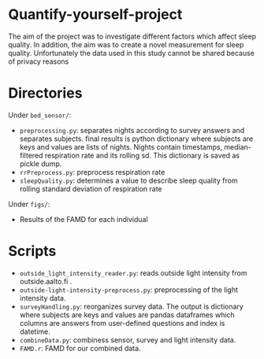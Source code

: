 # Quantify-yourself-project
The aim of the project was to investigate different factors which affect sleep quality. In addition, the aim was to create a novel measurement for sleep quality. Unfortunately the data used in this study cannot be shared because of privacy reasons

# Directories

Under `bed_sensor/`:

- `preprocessing.py`: separates nights according to survey answers and 
                      separates subjects. final results is python dictionary 
                      where subjects are keys and values are lists of nights.
                      Nights contain timestamps, median-filtered respiration rate
                      and its rolling sd. This dictionary is saved as pickle dump.
- `rrPreprocess.py`: preprocess respiration rate
- `sleepQuality.py`: determines a value to describe sleep quality from rolling standard deviation of respiration rate

Under `figs/`:

- Results of the FAMD for each individual

# Scripts
- `outside_light_intensity_reader.py`: reads outside light intensity from outside.aalto.fi .
- `outside-light-intensity-preprocess.py`: preprocessing of the light intensity data.
- `surveyHandling.py`: reorganizes survey data. The output is dictionary where subjects are keys and values are pandas dataframes which columns are answers from user-defined questions and index is datetime.
- `combineData.py`: combiness sensor, survey and light intensity data.
- `FAMD.r`: FAMD for our combined data.
